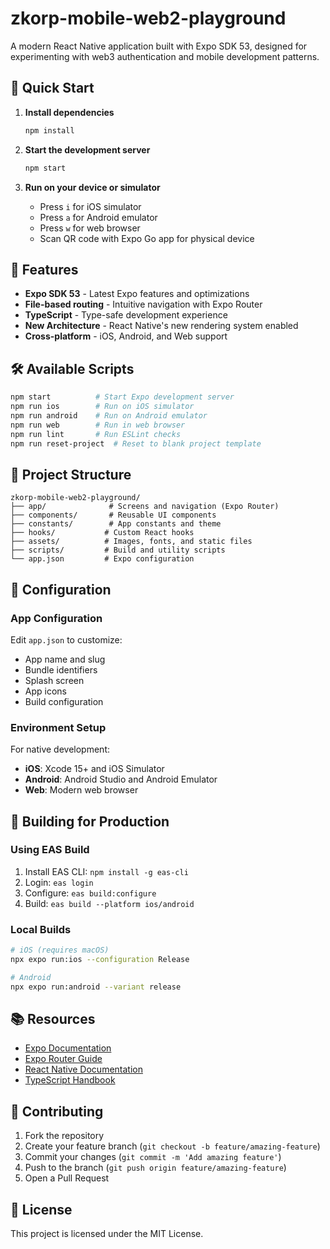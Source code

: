 # zkorp-mobile-web2-playground

A modern React Native application built with Expo SDK 53, designed for experimenting with web3 authentication and mobile development patterns.

## 🚀 Quick Start

1. **Install dependencies**
   ```bash
   npm install
   ```

2. **Start the development server**
   ```bash
   npm start
   ```

3. **Run on your device or simulator**
   - Press `i` for iOS simulator
   - Press `a` for Android emulator
   - Press `w` for web browser
   - Scan QR code with Expo Go app for physical device

## 📱 Features

- **Expo SDK 53** - Latest Expo features and optimizations
- **File-based routing** - Intuitive navigation with Expo Router
- **TypeScript** - Type-safe development experience
- **New Architecture** - React Native's new rendering system enabled
- **Cross-platform** - iOS, Android, and Web support

## 🛠️ Available Scripts

```bash
npm start          # Start Expo development server
npm run ios        # Run on iOS simulator
npm run android    # Run on Android emulator
npm run web        # Run in web browser
npm run lint       # Run ESLint checks
npm run reset-project  # Reset to blank project template
```

## 📁 Project Structure

```
zkorp-mobile-web2-playground/
├── app/              # Screens and navigation (Expo Router)
├── components/       # Reusable UI components
├── constants/        # App constants and theme
├── hooks/           # Custom React hooks
├── assets/          # Images, fonts, and static files
├── scripts/         # Build and utility scripts
└── app.json         # Expo configuration
```

## 🔧 Configuration

### App Configuration
Edit `app.json` to customize:
- App name and slug
- Bundle identifiers
- Splash screen
- App icons
- Build configuration

### Environment Setup
For native development:
- **iOS**: Xcode 15+ and iOS Simulator
- **Android**: Android Studio and Android Emulator
- **Web**: Modern web browser

## 🚢 Building for Production

### Using EAS Build
1. Install EAS CLI: `npm install -g eas-cli`
2. Login: `eas login`
3. Configure: `eas build:configure`
4. Build: `eas build --platform ios/android`

### Local Builds
```bash
# iOS (requires macOS)
npx expo run:ios --configuration Release

# Android
npx expo run:android --variant release
```

## 📚 Resources

- [Expo Documentation](https://docs.expo.dev/)
- [Expo Router Guide](https://docs.expo.dev/router/introduction/)
- [React Native Documentation](https://reactnative.dev/)
- [TypeScript Handbook](https://www.typescriptlang.org/docs/)

## 🤝 Contributing

1. Fork the repository
2. Create your feature branch (`git checkout -b feature/amazing-feature`)
3. Commit your changes (`git commit -m 'Add amazing feature'`)
4. Push to the branch (`git push origin feature/amazing-feature`)
5. Open a Pull Request

## 📄 License

This project is licensed under the MIT License.